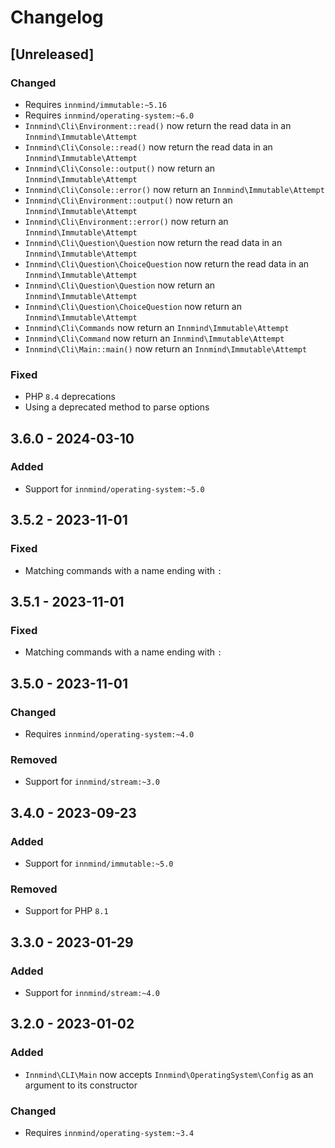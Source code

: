 # Changelog

## [Unreleased]

### Changed

- Requires `innmind/immutable:~5.16`
- Requires `innmind/operating-system:~6.0`
- `Innmind\Cli\Environment::read()` now return the read data in an `Innmind\Immutable\Attempt`
- `Innmind\Cli\Console::read()` now return the read data in an `Innmind\Immutable\Attempt`
- `Innmind\Cli\Console::output()` now return an `Innmind\Immutable\Attempt`
- `Innmind\Cli\Console::error()` now return an `Innmind\Immutable\Attempt`
- `Innmind\Cli\Environment::output()` now return an `Innmind\Immutable\Attempt`
- `Innmind\Cli\Environment::error()` now return an `Innmind\Immutable\Attempt`
- `Innmind\Cli\Question\Question` now return the read data in an `Innmind\Immutable\Attempt`
- `Innmind\Cli\Question\ChoiceQuestion` now return the read data in an `Innmind\Immutable\Attempt`
- `Innmind\Cli\Question\Question` now return an `Innmind\Immutable\Attempt`
- `Innmind\Cli\Question\ChoiceQuestion` now return an `Innmind\Immutable\Attempt`
- `Innmind\Cli\Commands` now return an `Innmind\Immutable\Attempt`
- `Innmind\Cli\Command` now return an `Innmind\Immutable\Attempt`
- `Innmind\Cli\Main::main()` now return an `Innmind\Immutable\Attempt`

### Fixed

- PHP `8.4` deprecations
- Using a deprecated method to parse options

## 3.6.0 - 2024-03-10

### Added

- Support for `innmind/operating-system:~5.0`

## 3.5.2 - 2023-11-01

### Fixed

- Matching commands with a name ending with `:`

## 3.5.1 - 2023-11-01

### Fixed

- Matching commands with a name ending with `:`

## 3.5.0 - 2023-11-01

### Changed

- Requires `innmind/operating-system:~4.0`

### Removed

- Support for `innmind/stream:~3.0`

## 3.4.0 - 2023-09-23

### Added

- Support for `innmind/immutable:~5.0`

### Removed

- Support for PHP `8.1`

## 3.3.0 - 2023-01-29

### Added

- Support for `innmind/stream:~4.0`

## 3.2.0 - 2023-01-02

### Added

- `Innmind\CLI\Main` now accepts `Innmind\OperatingSystem\Config` as an argument to its constructor

### Changed

- Requires `innmind/operating-system:~3.4`
